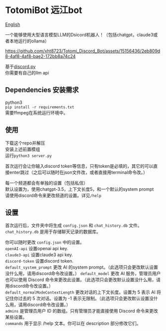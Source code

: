 # TotomiBot 远江bot
[English](/README.md)  
  
一个能够使用大型语言模型LLM的Dsicord机器人！（包括chatgpt，claude3或者本地运行的ollama） 

  https://github.com/xht8723/Totomi_Discord_Bot/assets/15156436/2eb809d8-4af8-4af8-bae2-172bb8a74c24  
  
基于[discord.py](https://github.com/Rapptz/discord.py)  
你需要有自己的llm api  

## Dependencies 安装需求
python3  
```pip install -r requirements.txt```  
需要ffmpeg在系统运行环境中。  

## 使用
下载这个repo并解压  
安装上述前置模组  
运行```python3 server.py```  

首次运行会让你输入discord token等信息，只有token是必填的，其它的可以直接enter跳过（之后可以随时在json文件改，或者直接用terminal命令改。）  
  
每一个频道都会有单独的设置（包括私信）  
默认设置为，使用chatgpt-3.5，上下文长度5，和一个默认的system prompt  
请使用discord命令来更改频道的设置。详见```/help```  
  
## 设置
首次运行后，文件夹中将生成 ```config.json``` 和 ```chat_history.db``` 文件。  
```chat_history.db``` 是用于存储聊天记录的数据库。  
  
你可以随时更改 ```config.json``` 中的设置。  
```openAI-api``` 设置openai api key.  
```claude3-api``` 设置claude3 api key.  
```discord-token``` 设置discord token.  
```default_system_prompt``` 更改 AI 的system prompt。（此选项只会更改默认设置没什么用，请用discord命令改设置。） 
```default_model``` 更改 AI 服务，管理员用户也可以使用 Discord 命令来更改此设置。（此选项只会更改默认设置没什么用，请用discord命令改设置。）  
```default_normalModeContextLength``` 更改对话的上下文长度。设置为 5 表示 AI 将记住你过去的 5 次对话。设置为 -1 表示无限制。（此选项只会更改默认设置没什么用，请用discord命令改设置。）  
```admins``` 是管理员用户 ID 的数组。只有管理员才能直接使用 Discord 命令来更改某些设置。  
```commands``` 用于显示 /help 文本。你可以在 description 部分修改它们。  
